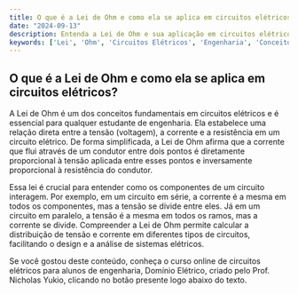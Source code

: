 ```yaml
---
title: O que é a Lei de Ohm e como ela se aplica em circuitos elétricos?
date: "2024-09-13"
description: Entenda a Lei de Ohm e sua aplicação em circuitos elétricos, um conceito fundamental para estudantes de engenharia.
keywords: ['Lei', 'Ohm', 'Circuitos Elétricos', 'Engenharia', 'Conceitos Básicos']
---
```


## O que é a Lei de Ohm e como ela se aplica em circuitos elétricos?

A Lei de Ohm é um dos conceitos fundamentais em circuitos elétricos e é essencial para qualquer estudante de engenharia. Ela estabelece uma relação direta entre a tensão (voltagem), a corrente e a resistência em um circuito elétrico. De forma simplificada, a Lei de Ohm afirma que a corrente que flui através de um condutor entre dois pontos é diretamente proporcional à tensão aplicada entre esses pontos e inversamente proporcional à resistência do condutor.

Essa lei é crucial para entender como os componentes de um circuito interagem. Por exemplo, em um circuito em série, a corrente é a mesma em todos os componentes, mas a tensão se divide entre eles. Já em um circuito em paralelo, a tensão é a mesma em todos os ramos, mas a corrente se divide. Compreender a Lei de Ohm permite calcular a distribuição de tensão e corrente em diferentes tipos de circuitos, facilitando o design e a análise de sistemas elétricos.

Se você gostou deste conteúdo, conheça o curso online de circuitos elétricos para alunos de engenharia, Domínio Elétrico, criado pelo Prof. Nicholas Yukio, clicando no botão presente logo abaixo do texto.